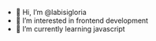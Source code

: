 - 👋 Hi, I’m @labisigloria
- 👀 I’m interested in frontend development
- 🌱 I’m currently learning javascript


<!---
labisigloria/labisigloria is a ✨ special ✨ repository because its `README.md` (this file) appears on your GitHub profile.
You can click the Preview link to take a look at your changes.
--->
